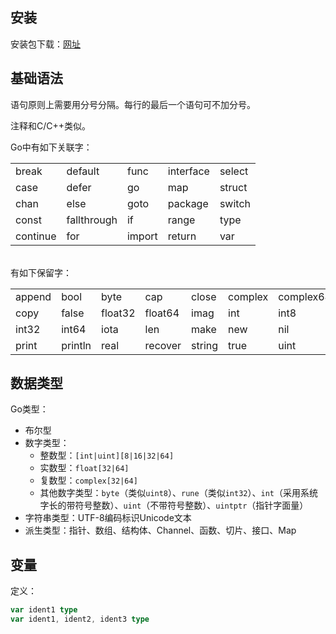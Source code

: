 
## 安装

安装包下载：[网址](https://golang.google.cn/dl/)

## 基础语法

语句原则上需要用分号分隔。每行的最后一个语句可不加分号。

注释和C/C++类似。

Go中有如下关联字：

|          |             |        |           |        |
| -------- | ----------- | ------ | --------- | ------ |
| break    | default     | func   | interface | select |
| case     | defer       | go     | map       | struct |
| chan     | else        | goto   | package   | switch |
| const    | fallthrough | if     | range     | type   |
| continue | for         | import | return    | var    |
\
有如下保留字：

|   |   |   |   |   |   |   |   |   |
|---|---|---|---|---|---|---|---|---|
|append|bool|byte|cap|close|complex|complex64|complex128|uint16|
|copy|false|float32|float64|imag|int|int8|int16|uint32|
|int32|int64|iota|len|make|new|nil|panic|uint64|
|print|println|real|recover|string|true|uint|uint8|uintptr|

## 数据类型

Go类型：
- 布尔型
- 数字类型：
	- 整数型：`[int|uint][8|16|32|64]`
	- 实数型：`float[32|64]`
	- 复数型：`complex[32|64]`
	- 其他数字类型：`byte`（类似`uint8`）、`rune`（类似`int32`）、`int`（采用系统字长的带符号整数）、`uint`（不带符号整数）、`uintptr`（指针字面量）
- 字符串类型：UTF-8编码标识Unicode文本
- 派生类型：指针、数组、结构体、Channel、函数、切片、接口、Map

## 变量

定义：

```go
var ident1 type
var ident1, ident2, ident3 type
```

